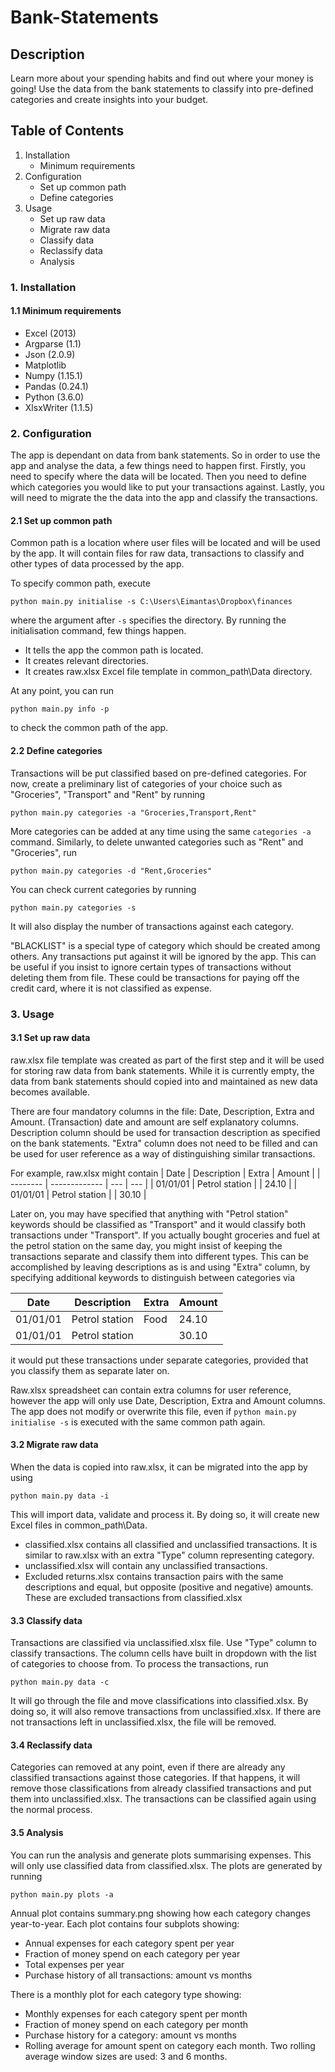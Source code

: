 # Bank-Statements
## Description
Learn more about your spending habits and find out where your money is going!
Use the data from the bank statements to classify into pre-defined categories
and create insights into your budget.

## Table of Contents
1. Installation
   - Minimum requirements
2. Configuration
   - Set up common path
   - Define categories
3. Usage
   - Set up raw data
   - Migrate raw data
   - Classify data
   - Reclassify data
   - Analysis

### 1. Installation
#### 1.1 Minimum requirements
   - Excel (2013)
   - Argparse (1.1)
   - Json (2.0.9)
   - Matplotlib
   - Numpy (1.15.1)
   - Pandas (0.24.1)
   - Python (3.6.0)
   - XlsxWriter (1.1.5)

### 2. Configuration
The app is dependant on data from bank statements. So in order to use the app
and analyse the data, a few things need to happen first. Firstly, you need to
specify where the data will be located. Then you need to define which
categories you would like to put your transactions against. Lastly, you will
need to migrate the the data into the app and classify the transactions.

#### 2.1 Set up common path
Common path is a location where user files will be located and will be used by
the app. It will contain files for raw data, transactions to classify and other
types of data processed by the app.

To specify common path, execute
```
python main.py initialise -s C:\Users\Eimantas\Dropbox\finances
```
where the argument after `-s` specifies the directory.
By running the initialisation command, few things happen.
 - It tells the app the common path is located.
 - It creates relevant directories.
 - It creates raw.xlsx Excel file template in common_path\Data directory.

At any point, you can run
```
python main.py info -p
```
to check the common path of the app.

#### 2.2 Define categories
Transactions will be put classified based on pre-defined categories. For now,
create a preliminary list of categories of your choice such as "Groceries",
"Transport" and "Rent" by running
```
python main.py categories -a "Groceries,Transport,Rent"
```
More categories can be added at any time using the same `categories -a` command.
Similarly, to delete unwanted categories such as "Rent" and "Groceries", run
```
python main.py categories -d "Rent,Groceries"
```
You can check current categories by running
```
python main.py categories -s
```
It will also display the number of transactions against each category.

"BLACKLIST" is a special type of category which should be created among others.
Any transactions put against it will be ignored by the app. This can be useful
if you insist to ignore certain types of transactions without deleting them from
 file. These could be transactions for paying off the credit card, where it is
not classified as expense.

### 3. Usage
#### 3.1 Set up raw data
raw.xlsx file template was created as part of the first step and it will be
used for storing raw data from bank statements. While it is currently empty, the
data from bank statements should copied into and maintained as new data becomes
available.

There are four mandatory columns in the file: Date, Description, Extra and
Amount. (Transaction) date and amount are self explanatory columns. Description
column should be used for transaction description as specified on the bank
statements. "Extra" column does not need to be filled and can be used for user
reference as a way of distinguishing similar transactions.

For example, raw.xlsx might contain
| Date | Description | Extra | Amount |
| -------- | ------------- | --- | --- |
| 01/01/01 | Petrol station | | 24.10 |
| 01/01/01 | Petrol station | | 30.10 |

Later on, you may have specified that anything with "Petrol station" keywords
should be classified as "Transport" and it would classify both transactions
under "Transport". If you actually bought groceries and fuel at the petrol
station on the same day, you might insist of keeping the transactions separate
and classify them into different types. This can be accomplished by leaving
descriptions as is and using "Extra" column, by specifying additional keywords
to distinguish between categories via

| Date | Description | Extra | Amount |
| -------- | ------------- | --- | --- |
| 01/01/01 | Petrol station | Food | 24.10 |
| 01/01/01 | Petrol station | | 30.10 |

it would put these transactions under separate categories, provided that you
classify them as separate later on.

Raw.xlsx spreadsheet can contain extra columns for user reference, however the
app will only use Date, Description, Extra and Amount columns. The app does not
modify or overwrite this file, even if `python main.py initialise -s` is
executed with the same common path again.

#### 3.2 Migrate raw data
When the data is copied into raw.xlsx, it can be migrated into the app by using
```
python main.py data -i
```
This will import data, validate and process it. By doing so, it will
create new Excel files in common_path\Data.
 - classified.xlsx contains all classified and unclassified transactions. It
   is similar to raw.xlsx with an extra "Type" column representing category.
 - unclassified.xlsx will contain any unclassified transactions.
 - Excluded returns.xlsx contains transaction pairs with the same descriptions
   and equal, but opposite (positive and negative) amounts. These are excluded
   transactions from classified.xlsx

#### 3.3 Classify data
Transactions are classified via unclassified.xlsx file. Use "Type" column to
classify transactions. The column cells have built in dropdown with the list of
categories to choose from. To process the transactions, run  
```
python main.py data -c
```
It will go through the file and move classifications into classified.xlsx.
By doing so, it will also remove transactions from unclassified.xlsx. If there
are not transactions left in unclassified.xlsx, the file will be removed.

#### 3.4 Reclassify data
Categories can removed at any point, even if there are already any classified
transactions against those categories. If that happens, it will remove those
classifications from already classified transactions and put them into
unclassified.xlsx. The transactions can be classified again using the normal
process.

#### 3.5 Analysis
You can run the analysis and generate plots summarising expenses. This will only
use classified data from classified.xlsx. The plots are generated by running
```
python main.py plots -a
```

Annual plot contains summary.png showing how each category changes
year-to-year. Each plot contains four subplots showing:
 - Annual expenses for each category spent per year
 - Fraction of money spend on each category per year
 - Total expenses per year
 - Purchase history of all transactions: amount vs months

There is a monthly plot for each category type showing:
 - Monthly expenses for each category spent per month
 - Fraction of money spend on each category per month
 - Purchase history for a category: amount vs months
 - Rolling average for amount spent on category each month.
   Two rolling average window sizes are used: 3 and 6 months.
